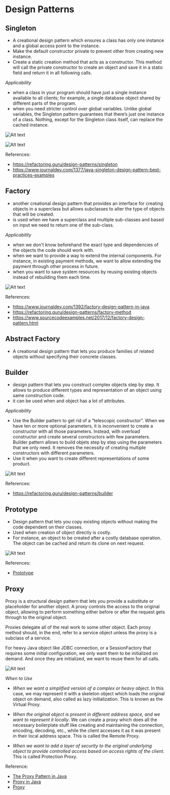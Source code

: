 # Design Patterns #

## Singleton ##
- A creational design pattern which ensures a class has only one instance and 
a global access point to the instance.
- Make the default constructor private to prevent other from creating new instance.
- Create a static creation method that acts as a constructor. This method will call the 
private constructor to create an object and save it in a static field and return it in all following calls.
  
*Applicability*
- when a class in your program should have just a single instance available to all clients; 
  for example, a single database object shared by different parts of the program. 
- when you need stricter control over global variables. Unlike global variables, the Singleton pattern guarantees
  that there’s just one instance of a class. Nothing, except for the Singleton class itself, can replace the cached instance.

![Alt text](./images/singleton.png?raw=true "title")

![Alt text](./images/singletoncd.png?raw=true "title")

References:
- https://refactoring.guru/design-patterns/singleton
- https://www.journaldev.com/1377/java-singleton-design-pattern-best-practices-examples

## Factory ##
- another creational design pattern that provides an interface for creating objects in a superclass but allows
  subclasses to alter the type of objects that will be created.
- is used when we have a superclass and multiple sub-classes and based on input we need to return one of the sub-class.
  
*Applicability*
- when we don't know beforehand the exact type and dependencies of the objects the code should work with.
- when we want to provide a way to extend the internal components. For instance, in existing payment methods, we want to
  allow extending the payment through other process in future.
- when you want to save system resources by reusing existing objects instead of rebuilding them each time.

![Alt text](./images/factory_design_pattern.png?raw=true "title")

References:
- https://www.journaldev.com/1392/factory-design-pattern-in-java
- https://refactoring.guru/design-patterns/factory-method
- https://www.sourcecodeexamples.net/2017/12/factory-design-pattern.html

## Abstract Factory ##
- A creational design pattern that lets you produce families of related objects without specifying their concrete classes.

## Builder ##
- design pattern that lets you construct complex objects step by step. It allows to produce different types and 
  representation of an object using same construction code.
- it can be used when and object has a lot of attributes.

*Applicability*
- Use the Builder pattern to get rid of a “telescopic constructor”. When we have ten or more optional parameters, it 
  is inconvenient to create a constructor with all those parameters. Instead, with overload constructor and 
  create several constructors with few parameters. Builder pattern allows to build objets step by step using the
  parameters that we only need. It removes the necessity of creating multiple constructors with different parameters.
- Use it when you want to create different representations of some product.

![Alt text](./images/builder.png?raw=true "builder")

References:
- https://refactoring.guru/design-patterns/builder

## Prototype ##
- Design pattern that lets you copy existing objects without making the code dependent on their classes.
- Used when creation of object directly is costly.
- For instance, an object to be created after a costly database operation. The object can be cached and return its clone 
on next request.

![Alt text](./images/prototype.png?raw=true "prototype")

References:
- [Prototype](https://refactoring.guru/design-patterns/prototype)

## Proxy  ##

Proxy is a structural design pattern that lets you provide a substitute or placeholder for another object. A proxy
controls the access to the original object, allowing to perform something either before or after the request gets through
to the original object.

Proxies delegate all of the real work to some other object. Each proxy method should, in the end,
refer to a service object unless the proxy is a subclass of a service.

For heavy Java object like JDBC connection, or a SessionFactory that requires some initial configuration, we only want
them to be initialized on demand. And once they are initialized, we want to reuse them for all calls.

![Alt text](./images/proxy.jpg?raw=true "title")

*When to Use*
- *When we want a simplified version of a complex or heavy object*.
  In this case, we may represent it with a skeleton object which loads the original object on demand, also called as
  lazy initialization. This is known as the Virtual Proxy.

- *When the original object is present in different address space, and we want to represent it locally*. We can create
  a proxy which does all the necessary boilerplate stuff like creating and maintaining the connection, encoding,
  decoding, etc., while the client accesses it as it was present in their local address space.
  This is called the Remote Proxy.

- *When we want to add a layer of security to the original underlying object to provide controlled access based on
  access rights of the client*. This is called Protection Proxy.

Reference:
- [The Proxy Pattern in Java](https://www.baeldung.com/java-proxy-pattern#proxy-pattern-example)
- [Proxy in Java](https://refactoring.guru/design-patterns/proxy/java/example#:~:text=Proxy%20is%20a%20structural%20design,object%20used%20by%20a%20client.&text=The%20proxy%20object%20has%20the,when%20passed%20to%20a%20client.)
- [Proxy](https://refactoring.guru/design-patterns/proxy)
  
  

